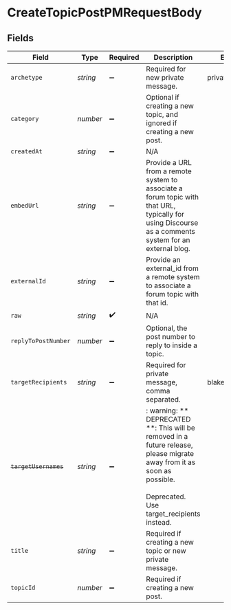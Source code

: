 # CreateTopicPostPMRequestBody


## Fields

| Field                                                                                                                                                               | Type                                                                                                                                                                | Required                                                                                                                                                            | Description                                                                                                                                                         | Example                                                                                                                                                             |
| ------------------------------------------------------------------------------------------------------------------------------------------------------------------- | ------------------------------------------------------------------------------------------------------------------------------------------------------------------- | ------------------------------------------------------------------------------------------------------------------------------------------------------------------- | ------------------------------------------------------------------------------------------------------------------------------------------------------------------- | ------------------------------------------------------------------------------------------------------------------------------------------------------------------- |
| `archetype`                                                                                                                                                         | *string*                                                                                                                                                            | :heavy_minus_sign:                                                                                                                                                  | Required for new private message.                                                                                                                                   | private_message                                                                                                                                                     |
| `category`                                                                                                                                                          | *number*                                                                                                                                                            | :heavy_minus_sign:                                                                                                                                                  | Optional if creating a new topic, and ignored if creating a new post.                                                                                               |                                                                                                                                                                     |
| `createdAt`                                                                                                                                                         | *string*                                                                                                                                                            | :heavy_minus_sign:                                                                                                                                                  | N/A                                                                                                                                                                 |                                                                                                                                                                     |
| `embedUrl`                                                                                                                                                          | *string*                                                                                                                                                            | :heavy_minus_sign:                                                                                                                                                  | Provide a URL from a remote system to associate a forum topic with that URL, typically for using Discourse as a comments system for an external blog.               |                                                                                                                                                                     |
| `externalId`                                                                                                                                                        | *string*                                                                                                                                                            | :heavy_minus_sign:                                                                                                                                                  | Provide an external_id from a remote system to associate a forum topic with that id.                                                                                |                                                                                                                                                                     |
| `raw`                                                                                                                                                               | *string*                                                                                                                                                            | :heavy_check_mark:                                                                                                                                                  | N/A                                                                                                                                                                 |                                                                                                                                                                     |
| `replyToPostNumber`                                                                                                                                                 | *number*                                                                                                                                                            | :heavy_minus_sign:                                                                                                                                                  | Optional, the post number to reply to inside a topic.                                                                                                               |                                                                                                                                                                     |
| `targetRecipients`                                                                                                                                                  | *string*                                                                                                                                                            | :heavy_minus_sign:                                                                                                                                                  | Required for private message, comma separated.                                                                                                                      | blake,sam                                                                                                                                                           |
| ~~`targetUsernames`~~                                                                                                                                               | *string*                                                                                                                                                            | :heavy_minus_sign:                                                                                                                                                  | : warning: ** DEPRECATED **: This will be removed in a future release, please migrate away from it as soon as possible.<br/><br/>Deprecated. Use target_recipients instead. |                                                                                                                                                                     |
| `title`                                                                                                                                                             | *string*                                                                                                                                                            | :heavy_minus_sign:                                                                                                                                                  | Required if creating a new topic or new private message.                                                                                                            |                                                                                                                                                                     |
| `topicId`                                                                                                                                                           | *number*                                                                                                                                                            | :heavy_minus_sign:                                                                                                                                                  | Required if creating a new post.                                                                                                                                    |                                                                                                                                                                     |